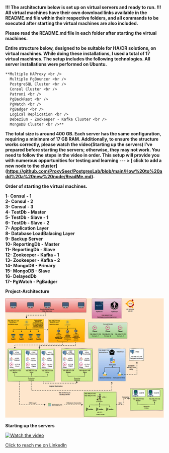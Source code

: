 
  **!!! The architecture below is set up on virtual servers and ready to run. !!!  All virtual machines have their own download links available in the README.md file within their respective folders, and all commands to be executed after starting the virtual machines are also included.** <br />
  
  **Please read the README.md file in each folder after starting the virtual machines.** <br />

  **Entire structure below, designed to be suitable for HA/DR solutions, on virtual machines. While doing these installations, I used a total of 17 virtual machines. The setup includes the following technologies. All server installations were performed on Ubuntu.**
    
    **Multiple HAProxy <br />
      Multiple PgBouncer <br />
      PostgreSQL Cluster <br />
      Consul Cluster <br />
      Patroni <br />
      PgBackRest <br />
      PgWatch <br />
      PgBadger <br />
      Logical Replication <br />
      Debezium - Zookeeper - Kafka Cluster <br />
      MongoDB Cluster <br />**



**The total size is around 400 GB. Each server has the same configuration, requiring a minimum of 17 GB RAM. Additionally, to ensure the structure works correctly, please watch the video(Starting up the servers) I’ve prepared before starting the servers; otherwise, they    may not work. You need to follow the steps in the video in order. This setup will provide you with numerous opportunities for testing and learning --- > [ click to add a new node to the cluster]   (https://github.com/ProxySeer/PostgresLab/blob/main/How%20to%20add%20a%20new%20node/ReadMe.md).** 
   
   **Order of starting the virtual machines.** <br />
   
   **1- Consul - 1 <br />
   2- Consul - 2 <br />
   3- Consul - 3 <br />
   4- TestDb - Master <br />
   5- TestDb - Slave - 1 <br />
   6- TestDb - Slave - 2 <br />
   7- Application Layer <br />
   8- Database LoadBalacing Layer <br />
   9- Backup Server <br />
   10- ReportingDb - Master <br />
   11- ReportingDb - Slave <br />
   12- Zookeeper - Kafka - 1 <br />
   13- Zookeeper - Kafka - 2 <br />
   14- MongoDB - Primary <br />
   15- MongoDB - Slave <br /> 
   16- DelayedDb <br />
   17- PgWatch - PgBadger <br />**

   
 **Project-Architecture** <br />
 
![](https://github.com/ProxySeer/PostgresLab/blob/main/Project-Architecture/Architecture.gif)

 **Starting up the servers** <br />

[![Watch the video](https://i.hizliresim.com/2o2po04.PNG)](https://www.youtube.com/watch?v=A_PDvBk6i7Y)

  
 [Click to reach me on LinkedIn](https://github.com/ProxySeer/PostgresLab/blob/main/How%20to%20add%20a%20new%20node/ReadMe.md)
